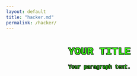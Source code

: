 ```yaml
---
layout: default
title: "hacker.md"
permalink: /hacker/
---
```


<style>
  body {
    background-image: url('https://i.pinimg.com/originals/8b/86/5d/8b865ddcb9bb441b73db346574214f49.gif');
    background-repeat: repeat;
    margin: 0;
  }
</style>

<style>
  .hacker-text {
    font-family: 'Courier New', monospace;
    color: #39FF14;
    text-align: center;
    text-shadow:
      1px 0 black,
     -1px 0 black,
      0 1px black,
      0 -1px black,
      1px 1px black,
     -1px -1px black,
      1px -1px black,
     -1px 1px black;
  }

  .text-container {
    max-width: 800px;
    margin: 0 auto;
  }
</style>

<div class="text-container">
  <h1 class="hacker-text">YOUR TITLE</h1>
  <p class="hacker-text">Your paragraph text.</p>
</div>
